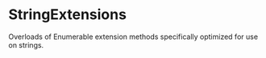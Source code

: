 StringExtensions
================

Overloads of Enumerable extension methods specifically optimized for use on strings.
